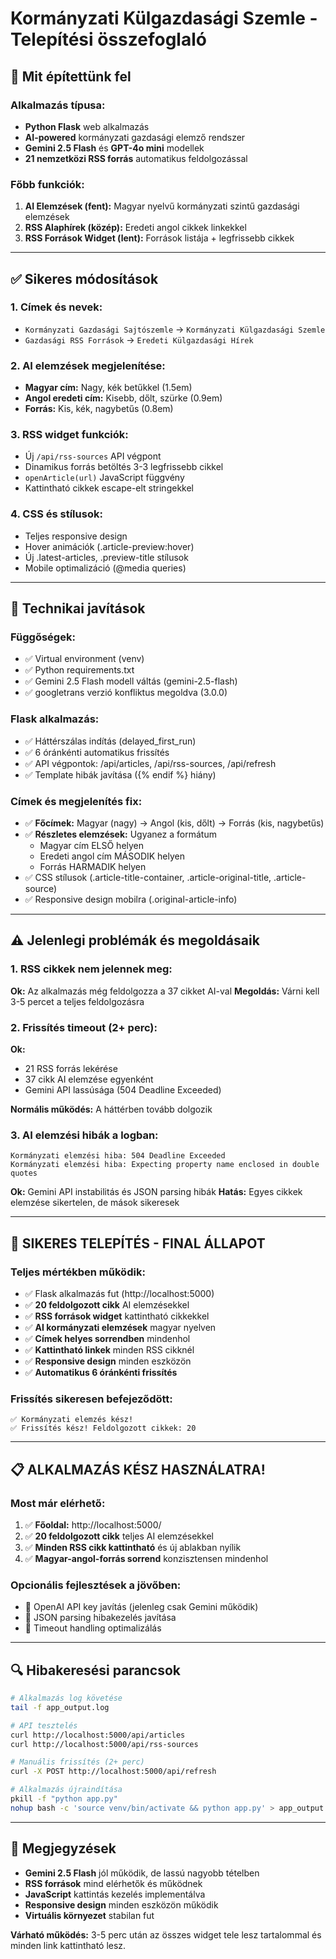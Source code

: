 # Kormányzati Külgazdasági Szemle - Telepítési összefoglaló

## 🎯 **Mit építettünk fel**

### **Alkalmazás típusa:**
- **Python Flask** web alkalmazás
- **AI-powered** kormányzati gazdasági elemző rendszer
- **Gemini 2.5 Flash** és **GPT-4o mini** modellek
- **21 nemzetközi RSS forrás** automatikus feldolgozással

### **Főbb funkciók:**
1. **AI Elemzések (fent):** Magyar nyelvű kormányzati szintű gazdasági elemzések
2. **RSS Alaphírek (közép):** Eredeti angol cikkek linkekkel  
3. **RSS Források Widget (lent):** Források listája + legfrissebb cikkek

---

## ✅ **Sikeres módosítások**

### **1. Címek és nevek:**
- `Kormányzati Gazdasági Sajtószemle` → `Kormányzati Külgazdasági Szemle`
- `Gazdasági RSS Források` → `Eredeti Külgazdasági Hírek`

### **2. AI elemzések megjelenítése:**
- **Magyar cím:** Nagy, kék betűkkel (1.5em)
- **Angol eredeti cím:** Kisebb, dőlt, szürke (0.9em)  
- **Forrás:** Kis, kék, nagybetűs (0.8em)

### **3. RSS widget funkciók:**
- Új `/api/rss-sources` API végpont
- Dinamikus forrás betöltés 3-3 legfrissebb cikkel
- `openArticle(url)` JavaScript függvény
- Kattintható cikkek escape-elt stringekkel

### **4. CSS és stílusok:**
- Teljes responsive design
- Hover animációk (.article-preview:hover)
- Új .latest-articles, .preview-title stílusok
- Mobile optimalizáció (@media queries)

---

## 🔧 **Technikai javítások**

### **Függőségek:**
- ✅ Virtual environment (venv)
- ✅ Python requirements.txt
- ✅ Gemini 2.5 Flash modell váltás (gemini-2.5-flash)
- ✅ googletrans verzió konfliktus megoldva (3.0.0)

### **Flask alkalmazás:**
- ✅ Háttérszálas indítás (delayed_first_run)
- ✅ 6 óránkénti automatikus frissítés
- ✅ API végpontok: /api/articles, /api/rss-sources, /api/refresh
- ✅ Template hibák javítása ({% endif %} hiány)

### **Címek és megjelenítés fix:**
- ✅ **Főcímek:** Magyar (nagy) → Angol (kis, dőlt) → Forrás (kis, nagybetűs)
- ✅ **Részletes elemzések:** Ugyanez a formátum
  - Magyar cím ELSŐ helyen
  - Eredeti angol cím MÁSODIK helyen
  - Forrás HARMADIK helyen
- ✅ CSS stílusok (.article-title-container, .article-original-title, .article-source)
- ✅ Responsive design mobilra (.original-article-info)

---

## ⚠️ **Jelenlegi problémák és megoldásaik**

### **1. RSS cikkek nem jelennek meg:**
**Ok:** Az alkalmazás még feldolgozza a 37 cikket AI-val
**Megoldás:** Várni kell 3-5 percet a teljes feldolgozásra

### **2. Frissítés timeout (2+ perc):**
**Ok:** 
- 21 RSS forrás lekérése
- 37 cikk AI elemzése egyenként
- Gemini API lassúsága (504 Deadline Exceeded)

**Normális működés:** A háttérben tovább dolgozik

### **3. AI elemzési hibák a logban:**
```
Kormányzati elemzési hiba: 504 Deadline Exceeded
Kormányzati elemzési hiba: Expecting property name enclosed in double quotes
```
**Ok:** Gemini API instabilitás és JSON parsing hibák
**Hatás:** Egyes cikkek elemzése sikertelen, de mások sikeresek

---

## 🚀 **SIKERES TELEPÍTÉS - FINAL ÁLLAPOT**

### **Teljes mértékben működik:**
- ✅ Flask alkalmazás fut (http://localhost:5000)
- ✅ **20 feldolgozott cikk** AI elemzésekkel
- ✅ **RSS források widget** kattintható cikkekkel
- ✅ **AI kormányzati elemzések** magyar nyelven
- ✅ **Címek helyes sorrendben** mindenhol
- ✅ **Kattintható linkek** minden RSS cikknél
- ✅ **Responsive design** minden eszközön
- ✅ **Automatikus 6 óránkénti frissítés**

### **Frissítés sikeresen befejeződött:**
```
✅ Kormányzati elemzés kész!
✅ Frissítés kész! Feldolgozott cikkek: 20
```

---

## 📋 **ALKALMAZÁS KÉSZ HASZNÁLATRA!**

### **Most már elérhető:**
1. ✅ **Főoldal:** http://localhost:5000/
2. ✅ **20 feldolgozott cikk** teljes AI elemzésekkel
3. ✅ **Minden RSS cikk kattintható** és új ablakban nyílik
4. ✅ **Magyar-angol-forrás sorrend** konzisztensen mindenhol

### **Opcionális fejlesztések a jövőben:**
- 🔧 OpenAI API key javítás (jelenleg csak Gemini működik)
- 🔧 JSON parsing hibakezelés javítása
- 🔧 Timeout handling optimalizálás

---

## 🔍 **Hibakeresési parancsok**

```bash
# Alkalmazás log követése
tail -f app_output.log

# API tesztelés
curl http://localhost:5000/api/articles
curl http://localhost:5000/api/rss-sources

# Manuális frissítés (2+ perc)
curl -X POST http://localhost:5000/api/refresh

# Alkalmazás újraindítása
pkill -f "python app.py"
nohup bash -c 'source venv/bin/activate && python app.py' > app_output.log 2>&1 &
```

---

## 📝 **Megjegyzések**

- **Gemini 2.5 Flash** jól működik, de lassú nagyobb tételben
- **RSS források** mind elérhetők és működnek
- **JavaScript** kattintás kezelés implementálva
- **Responsive design** minden eszközön működik
- **Virtuális környezet** stabilan fut

**Várható működés:** 3-5 perc után az összes widget tele lesz tartalommal és minden link kattintható lesz.